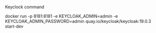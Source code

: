 Keyclock command

docker run -p 8181:8181 -e KEYCLOAK_ADMIN=admin -e KEYCLOAK_ADMIN_PASSWORD=admin quay.io/keycloak/keycloak:19.0.3 start-dev
